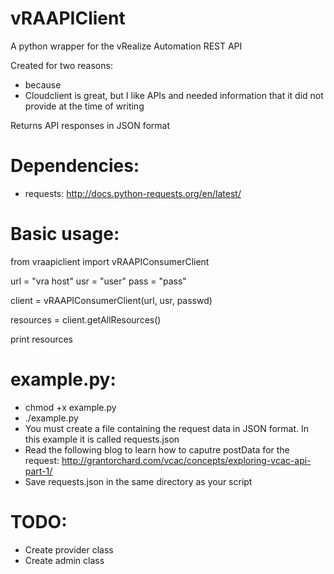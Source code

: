 vRAAPIClient
============

A python wrapper for the vRealize Automation REST API

Created for two reasons:
- because
- Cloudclient is great, but I like APIs and needed information that it did not provide at the time of writing

Returns API responses in JSON format

Dependencies:
===========
- requests: http://docs.python-requests.org/en/latest/

Basic usage:
============

from vraapiclient import vRAAPIConsumerClient

url = "vra host"
usr = "user"
pass = "pass"

client = vRAAPIConsumerClient(url, usr, passwd)

resources = client.getAllResources()

print resources

example.py:
==========
- chmod +x example.py
- ./example.py
- You must create a file containing the request data in JSON format. In this example it is called requests.json
- Read the following blog to learn how to caputre postData for the request: http://grantorchard.com/vcac/concepts/exploring-vcac-api-part-1/
- Save requests.json in the same directory as your script

TODO:
====
- Create provider class
- Create admin class
